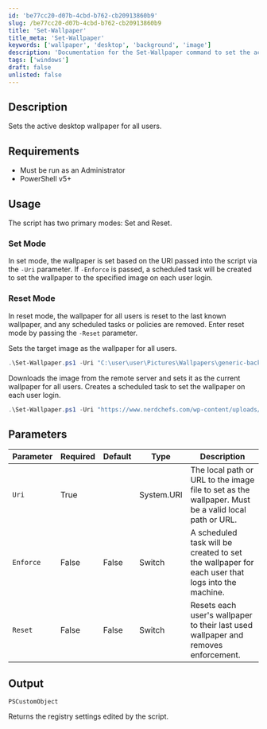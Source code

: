 ```yaml
---
id: 'be77cc20-d07b-4cbd-b762-cb20913860b9'
slug: /be77cc20-d07b-4cbd-b762-cb20913860b9
title: 'Set-Wallpaper'
title_meta: 'Set-Wallpaper'
keywords: ['wallpaper', 'desktop', 'background', 'image']
description: 'Documentation for the Set-Wallpaper command to set the active desktop wallpaper for all users.'
tags: ['windows']
draft: false
unlisted: false
---
```


## Description
Sets the active desktop wallpaper for all users.

## Requirements
- Must be run as an Administrator
- PowerShell v5+

## Usage
The script has two primary modes: Set and Reset.

### Set Mode
In set mode, the wallpaper is set based on the URI passed into the script via the `-Uri` parameter. If `-Enforce` is passed, a scheduled task will be created to set the wallpaper to the specified image on each user login.

### Reset Mode
In reset mode, the wallpaper for all users is reset to the last known wallpaper, and any scheduled tasks or policies are removed. Enter reset mode by passing the `-Reset` parameter.

Sets the target image as the wallpaper for all users.

```powershell
.\Set-Wallpaper.ps1 -Uri "C:\user\user\Pictures\Wallpapers\generic-background.jpg"
```

Downloads the image from the remote server and sets it as the current wallpaper for all users. Creates a scheduled task to set the wallpaper on each user login.

```powershell
.\Set-Wallpaper.ps1 -Uri "https://www.nerdchefs.com/wp-content/uploads/2020/07/generic-background.jpg" -Enforce
```

## Parameters
| Parameter | Required | Default | Type       | Description                                                                                         |
| --------- | -------- | ------- | ---------- | --------------------------------------------------------------------------------------------------- |
| `Uri`     | True     |         | System.URI | The local path or URL to the image file to set as the wallpaper. Must be a valid local path or URL. |
| `Enforce` | False    | False   | Switch     | A scheduled task will be created to set the wallpaper for each user that logs into the machine.      |
| `Reset`   | False    | False   | Switch     | Resets each user's wallpaper to their last used wallpaper and removes enforcement.                  |

## Output
`PSCustomObject`

Returns the registry settings edited by the script.

